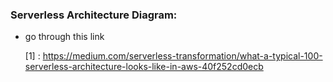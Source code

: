
### Serverless Architecture Diagram:
 
 * go through this link

   [1] : https://medium.com/serverless-transformation/what-a-typical-100-serverless-architecture-looks-like-in-aws-40f252cd0ecb